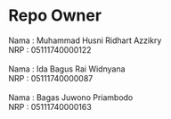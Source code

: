 # Repo Owner
Nama	: Muhammad Husni Ridhart Azzikry <br>
NRP		: 05111740000122 <br>
<br>
Nama	: Ida Bagus Rai Widnyana<br>
NRP		: 05111740000087 <br>
<br>
Nama	: Bagas Juwono Priambodo<br>
NRP		: 05111740000163
